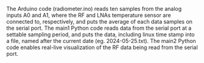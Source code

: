 The Arduino code (radiometer.ino) reads ten samples from the analog inputs A0 and A1, where the RF and LNAs temperature sensor are connected to, respectively, and puts the average of each data samples on the serial port.
The main1 Python code reads data from the serial port at a settable sampling period, and puts the data, including linux time stamp into a file, named after the current date (eg. 2024-05-25.txt). 
The main2 Python code enables real-live visualization of the RF data being read from the serial port. 
